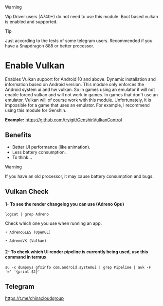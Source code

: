 > [!WARNING]
> Vip Driver users (A740+) do not need to use this module. Boot based vulkan is enabled and supported.

> [!TIP]
> Just according to the tests of some telegram users. Recommended if you have a Snapdragon 888 or better processor.

# Enable Vulkan
Enables Vulkan support for Android 10 and above. Dynamic installation and information based on Android version. This module only enforces the Android system ui and hw vulkan. So in games using an emulator it will not enable forced vulkan and will not work in games. In games that don't use an emulator, Vulkan will of course work with this module. Unfortunately, it is impossible for a game that uses an emulator. For example, I recommend using this module for Genshin.

**Example:** https://github.com/tryigit/GenshinVulkanControl

## Benefits
+ Better UI performance (like animation).
+ Less battery consumption.
+ To think...

> [!WARNING]
> If you have an old processor, it may cause battery consumption and bugs.

## Vulkan Check

#### 1- To see the render changelog you can use (Adreno Gpu)

```
logcat | grep Adreno
```

Check which one you use when running an app.

`• AdrenoGLES (OpenGL)`

`• AdrenoVK (Vulkan)`

#### 2- To check which UI render pipeline is currently being used, use this command in termux

```
su -c dumpsys gfxinfo com.android.systemui | grep Pipeline | awk -F '=' '{print $2}'
```

## Telegram
https://t.me/chinacloudgroup